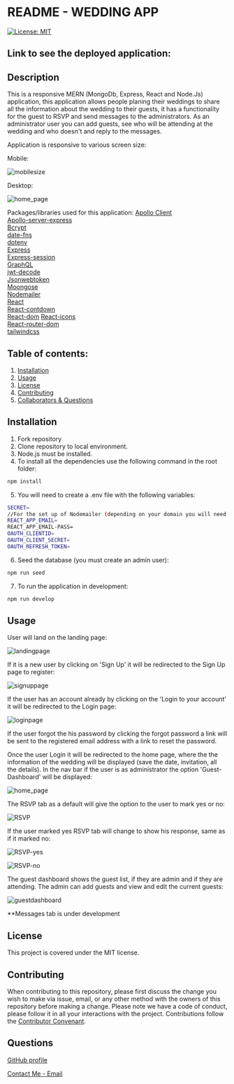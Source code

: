 # README - WEDDING APP

[![License: MIT](https://img.shields.io/badge/License-MIT-yellow.svg)](https://opensource.org/licenses/MIT)

## Link to see the deployed application:

## Description

This is a responsive MERN (MongoDb, Express, React and Node.Js) application, this application allows people planing their weddings to share all the information about the wedding to their guests, it has a functionality for the guest to RSVP and send messages to the administrators. As an administrator user you can add guests, see who will be attending at the wedding and who doesn't and reply to the messages.

Application is responsive to various screen size:

Mobile:

![mobilesize](./assets/images/mobile.png)

Desktop:

![home_page](./assets/images/home_page.png)

Packages/libraries used for this application:
[Apollo Client](https://www.apollographql.com/docs/react/)  
[Apollo-server-express](https://www.npmjs.com/package/apollo-server-express)  
[Bcrypt](https://www.npmjs.com/package/bcrypt)  
[date-fns](https://date-fns.org/)  
[dotenv](https://www.npmjs.com/package/dotenv)  
[Express](https://www.npmjs.com/package/express)  
[Express-session](https://www.npmjs.com/package/express-session)  
[GraphQL](https://graphql.org/)  
[jwt-decode](https://www.npmjs.com/package/jwt-decode)  
[Jsonwebtoken](https://www.npmjs.com/package/jsonwebtoken)  
[Moongose](https://mongoosejs.com/)  
[Nodemailer](https://nodemailer.com/about/)  
[React](https://reactjs.org/)  
[React-contdown](https://www.npmjs.com/package/react-countdown)  
[React-dom](https://www.npmjs.com/package/react-dom)
[React-icons](https://react-icons.github.io/react-icons/)  
[React-router-dom](https://reactrouter.com/web/guides/quick-start)  
[tailwindcss](https://tailwindcss.com/)

## Table of contents:

1. [Installation](#installation)
2. [Usage](#usage)
3. [License](#license)
4. [Contributing](#contributing)
5. [Collaborators & Questions](#Collaborators/Questions)

## Installation

1. Fork repository
2. Clone repository to local environment.
3. Node.js must be installed.
4. To install all the dependencies use the following command in the root folder:

```bash
npm install
```

5. You will need to create a .env file with the following variables:

```bash
SECRET=
//For the set up of Nodemailer (depending on your domain you will need to do take additional sterps, below is for Gmail configuration)
REACT_APP_EMAIL=
REACT_APP_EMAIL-PASS=
OAUTH_CLIENTID=
OAUTH_CLIENT_SECRET=
OAUTH_REFRESH_TOKEN=
```

6. Seed the database (you must create an admin user):

```bash
npm run seed
```

7. To run the application in development:

```bash
npm run develop
```

## Usage

User will land on the landing page:

![landingpage](./assets/images/Landing_page.png)

If it is a new user by clicking on 'Sign Up' it will be redirected to the Sign Up page to register:

![signuppage](./assets/images/Sign_up_page.png)

If the user has an account already by clicking on the 'Login to your account' it will be redirected to the Login page:

![loginpage](./assets/images/Login_page.png)

If the user forgot the his password by clicking the forgot password a link will be sent to the registered email address with a link to reset the password.

Once the user Login it will be redirected to the home page, where the the information of the wedding will be displayed (save the date, invitation, all the details). In the nav bar if the user is as administrator the option 'Guest-Dashboard' will be displayed:

![home_page](./assets/images/home_page.png)

The RSVP tab as a default will give the option to the user to mark yes or no:

![RSVP](./assets/images/rsvp_page.png)

If the user marked yes RSVP tab will change to show his response, same as if it marked no:

![RSVP-yes](./assets/images/rsvp_yes.png)

![RSVP-no](./assets/images/rsvp_no.png)

The guest dashboard shows the guest list, if they are admin and if they are attending. The admin can add guests and view and edit the current guests:

![guestdashboard](./assets/images/guest_dashboard_page.png)

\*\*Messages tab is under development

## License

This project is covered under the MIT license.

## Contributing

When contributing to this repository, please first discuss the change you wish to make via issue, email, or any other method with the owners of this repository before making a change.
Please note we have a code of conduct, please follow it in all your interactions with the project.
Contributions follow the [Contributor Convenant](http://contributor-covenant.org/version/1/4/).

## Questions

[GitHub profile](http://github.com/PFZM)

[Contact Me - Email](mailto:pfzm@hotmail.com)
